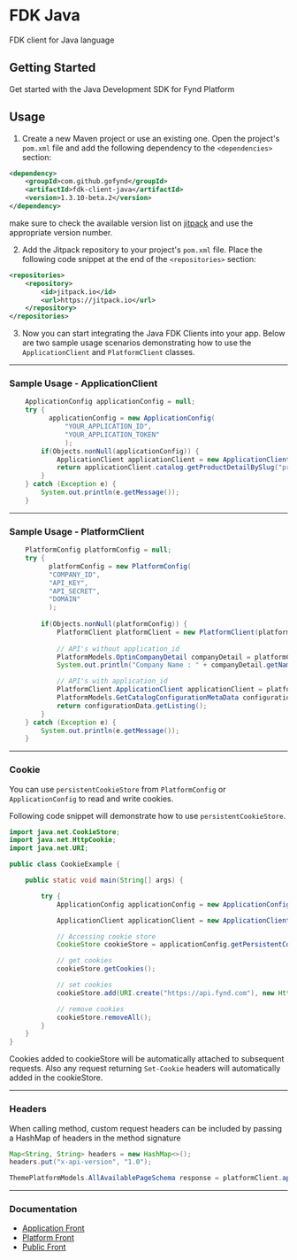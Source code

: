 # FDK Java

FDK client for Java language

## Getting Started

Get started with the Java Development SDK for Fynd Platform

## Usage

1. Create a new Maven project or use an existing one. Open the project's `pom.xml` file and add the following dependency to the `<dependencies>` section:

```xml
<dependency>
    <groupId>com.github.gofynd</groupId>
    <artifactId>fdk-client-java</artifactId>
    <version>1.3.10-beta.2</version>
</dependency>
```

make sure to check the available version list on [jitpack](https://jitpack.io/#gofynd/fdk-client-java) and use the appropriate version number.

2. Add the Jitpack repository to your project's `pom.xml` file. Place the following code snippet at the end of the `<repositories>` section:

```xml
<repositories>
    <repository>
        <id>jitpack.io</id>
        <url>https://jitpack.io</url>
    </repository>
</repositories>
```

3. Now you can start integrating the Java FDK Clients into your app. Below are two sample usage scenarios demonstrating how to use the `ApplicationClient` and `PlatformClient` classes.

---

### Sample Usage - ApplicationClient

```java
    ApplicationConfig applicationConfig = null;
    try {
          applicationConfig = new ApplicationConfig(
              "YOUR_APPLICATION_ID",
              "YOUR_APPLICATION_TOKEN"
              );
        if(Objects.nonNull(applicationConfig)) {
            ApplicationClient applicationClient = new ApplicationClient(applicationConfig);
            return applicationClient.catalog.getProductDetailBySlug("product-slug");
        }
    } catch (Exception e) {
        System.out.println(e.getMessage());
    }
```

---

### Sample Usage - PlatformClient

```java
    PlatformConfig platformConfig = null;
    try {
          platformConfig = new PlatformConfig(
          "COMPANY_ID",
          "API_KEY",
          "API_SECRET",
          "DOMAIN"
          );
        
        if(Objects.nonNull(platformConfig)) {
            PlatformClient platformClient = new PlatformClient(platformConfig); 
            
            // API's without application_id
            PlatformModels.OptinCompanyDetail companyDetail = platformClient.catalog.getCompanyDetail();
            System.out.println("Company Name : " + companyDetail.getName() );

            // API's with application_id
            PlatformClient.ApplicationClient applicationClient = platformClient.application("APPLICATION_ID");
            PlatformModels.GetCatalogConfigurationMetaData configurationData =  applicationClient.catalog.getCatalogConfiguration();
            return configurationData.getListing();
        }
    } catch (Exception e) {
        System.out.println(e.getMessage());
    }
```

---

### Cookie

You can use `persistentCookieStore` from `PlatformConfig` or `ApplicationConfig` to read and write cookies.

Following code snippet will demonstrate how to use `persistentCookieStore`.

```java
import java.net.CookieStore;
import java.net.HttpCookie;
import java.net.URI;

public class CookieExample {

    public static void main(String[] args) {

        try {
            ApplicationConfig applicationConfig = new ApplicationConfig("APPLICATION_ID", "APPLICATION_TOKEN");

            ApplicationClient applicationClient = new ApplicationClient(applicationConfig);

            // Accessing cookie store
            CookieStore cookieStore = applicationConfig.getPersistentCookieStore();

            // get cookies
            cookieStore.getCookies();

            // set cookies
            cookieStore.add(URI.create("https://api.fynd.com"), new HttpCookie("f.session", "<COOKIE>"));

            // remove cookies
            cookieStore.removeAll();
        }
    }
}
```

Cookies added to cookieStore will be automatically attached to subsequent requests. Also any request returning `Set-Cookie` headers will automatically added in the cookieStore.

---

### Headers

When calling method, custom request headers can be included by passing a HashMap of headers in the method signature

```java
Map<String, String> headers = new HashMap<>();
headers.put("x-api-version", "1.0");

ThemePlatformModels.AllAvailablePageSchema response = platformClient.application(applicationId).theme.getAllPages("<THEME_ID>", headers);
```

---

### Documentation

- [Application Front](documentation/application/README.md)
- [Platform Front](documentation/platform/README.md)
- [Public Front](documentation/public/README.md)

